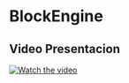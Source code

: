 # BlockEngine


## Video Presentacion

[![Watch the video](https://user-images.githubusercontent.com/65706521/170394277-3caed2d5-8f55-45b5-baac-b6abab2ef4bd.png)](https://drive.google.com/file/d/1wtGULElyPkD3mcvIwD05_hs4HTnujBe7/view?usp=sharing)
